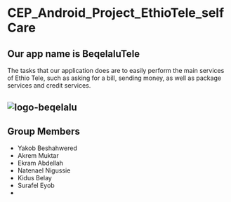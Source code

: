 # CEP_Android_Project_EthioTele_selfCare
## Our app name is BeqelaluTele
The tasks that our application does are to easily perform the main services of Ethio Tele, such as asking for a bill, sending money, as well as package services and credit services.
## ![logo-beqelalu](https://user-images.githubusercontent.com/87162921/197264782-021b2763-5bf6-4d4a-ab58-61d2de3fc88a.png)

## Group Members
 <ul type="disc">
 <li>Yakob Beshahwered</li>
 <li> Akrem Muktar</li>
 <li>Ekram Abdellah</li>
 <li>Natenael Nigussie</li>
 <li>Kidus Belay</li>
 <li>Surafel Eyob<li>
 </ul>

